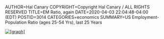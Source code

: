 AUTHOR=Hal Canary
COPYRIGHT=Copyright Hal Canary / ALL RIGHTS RESERVED
TITLE=EM Ratio, again
DATE=2020-04-03 22:04:48-04:00 (EDT)
POSTID=3014
CATEGORIES=economics
SUMMARY=US Employment-Population Ratio (ages 25-54 Yrs), last 25 Years

<a href="https://fred.stlouisfed.org/graph/?g=qD5Q"><img src="https://fred.stlouisfed.org/graph/fredgraph.png?g=qD5Q" alt="[graph]"></a>

